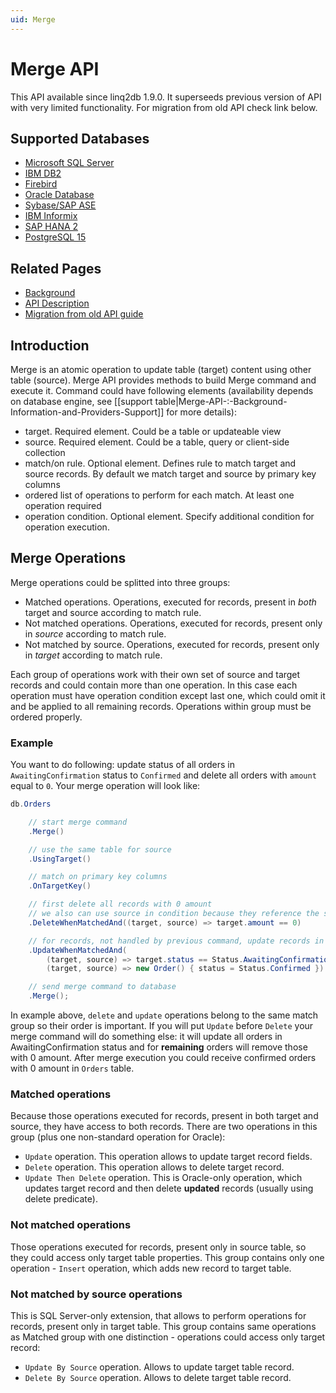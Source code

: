 ```yaml
---
uid: Merge
---
```

# Merge API

This API available since linq2db 1.9.0. It superseeds previous version of API with very limited functionality. For migration from old API check link below.

## Supported Databases

- [Microsoft SQL Server](xref:Merge-API-Background#microsoft-sql-server-2008)
- [IBM DB2](xref:Merge-API-Background#ibm-db2)
- [Firebird](xref:Merge-API-Background#firebird)
- [Oracle Database](xref:Merge-API-Background#oracle-database)
- [Sybase/SAP ASE](xref:Merge-API-Background#sybasesap-ase)
- [IBM Informix](xref:Merge-API-Background#ibm-informix)
- [SAP HANA 2](xref:Merge-API-Background#sap-hana-2)
- [PostgreSQL 15](xref:Merge-API-Background#postgresql)

## Related Pages

- [Background](xref:Merge-API-Background)
- [API Description](xref:Merge-API-Description)
- [Migration from old API guide](xref:Merge-API-Migration)

## Introduction

Merge is an atomic operation to update table (target) content using other table (source). Merge API provides methods to build Merge command and execute it. Command could have following elements (availability depends on database engine, see [[support table|Merge-API-:-Background-Information-and-Providers-Support]] for more details):

- target. Required element. Could be a table or updateable view
- source. Required element. Could be a table, query or client-side collection
- match/on rule. Optional element. Defines rule to match target and source records. By default we match target and source by primary key columns
- ordered list of operations to perform for each match. At least one operation required
- operation condition. Optional element. Specify additional condition for operation execution.

## Merge Operations

Merge operations could be splitted into three groups:

- Matched operations. Operations, executed for records, present in *both* target and source according to match rule.
- Not matched operations. Operations, executed for records, present only in *source* according to match rule.
- Not matched by source. Operations, executed for records, present only in *target* according to match rule.

Each group of operations work with their own set of source and target records and could contain more than one operation. In this case each operation must have operation condition except last one, which could omit it and be applied to all remaining records. Operations within group must be ordered properly.

### Example

You want to do following: update status of all orders in `AwaitingConfirmation` status to `Confirmed` and delete all orders with `amount` equal to `0`. Your merge operation will look like:

```cs
db.Orders

    // start merge command
    .Merge()

    // use the same table for source
    .UsingTarget()

    // match on primary key columns
    .OnTargetKey()

    // first delete all records with 0 amount
    // we also can use source in condition because they reference the same record in our case
    .DeleteWhenMatchedAnd((target, source) => target.amount == 0)

    // for records, not handled by previous command, update records in AwaitingConfirmation status
    .UpdateWhenMatchedAnd(
        (target, source) => target.status == Status.AwaitingConfirmation,
        (target, source) => new Order() { status = Status.Confirmed })

    // send merge command to database
    .Merge();
```

In example above, `delete` and `update` operations belong to the same match group so their order is important. If you will put `Update` before `Delete` your merge command will do something else: it will update all orders in AwaitingConfirmation status and for **remaining** orders will remove those with 0 amount. After merge execution you could receive confirmed orders with 0 amount in `Orders` table.

### Matched operations

Because those operations executed for records, present in both target and source, they have access to both records. There are two operations in this group (plus one non-standard operation for Oracle):

- `Update` operation. This operation allows to update target record fields.
- `Delete` operation. This operation allows to delete target record.
- `Update Then Delete` operation. This is Oracle-only operation, which updates target record and then delete **updated** records (usually using delete predicate).

### Not matched operations

Those operations executed for records, present only in source table, so they could access only target table properties.
This group contains only one operation - `Insert` operation, which adds new record to target table.

### Not matched by source operations

This is SQL Server-only extension, that allows to perform operations for records, present only in target table. This group contains same operations as Matched group with one distinction - operations could access only target record:

- `Update By Source` operation. Allows to update target table record.
- `Delete By Source` operation. Allows to delete target table record.
